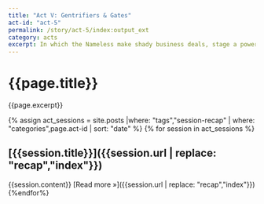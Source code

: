 ```yaml
---
title: "Act V: Gentrifiers & Gates"
act-id: "act-5"
permalink: /story/act-5/index:output_ext
category: acts
excerpt: In which the Nameless make shady business deals, stage a power failure, re-decapitate a robot, and fulfill a fake child's dying wish. 
---
```

# {{page.title}}

{{page.excerpt}}

{% assign act_sessions = site.posts |where: "tags","session-recap" | where: "categories",page.act-id | sort: "date" %}
{% for session in act_sessions %}
## [{{session.title}}]({{session.url | replace: "recap","index"}})
{{session.content}}
[Read more »]({{session.url | replace: "recap","index"}})
{%endfor%}